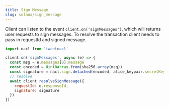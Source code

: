 ```yaml
---
title: Sign Message
slug: solana/sign_message
---
```


Client can listen to the event `client.on('signMessages')`, which will returns user requests to sign messages. To resolve the transaction client needs to pass in requestId and signed message.

```js
import nacl from 'tweetnacl'

client.on('signMessages', async (e) => {
  const msg = e.messages[0].message
  const encoded = Uint8Array.from(sha256.array(msg))
  const signature = nacl.sign.detached(encoded, alice_keypair.secretKey)
  // resolve
  await client.resolveSignMessage({
    requestId: e.responseId,
    signature: signature
  })
})
```
